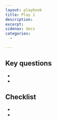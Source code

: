 ```yaml
---
layout: playbook
title: Play 1
description: 
excerpt: 
sidenav: docs
categories:
  - 

---
```



## Key questions

* 
* 

## Checklist

* 
* 